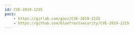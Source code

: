```yaml
---
id: CVE-2019-1215
pocs:
    - https://gitlab.com/gavz/CVE-2019-1215
    - https://github.com/bluefrostsecurity/CVE-2019-1215
---
```

